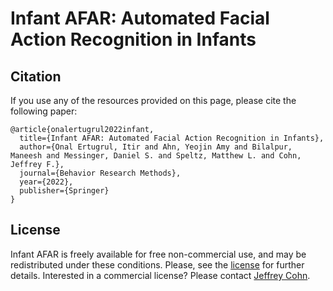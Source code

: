 # Infant AFAR: Automated Facial Action Recognition in Infants

## Citation 

If you use any of the resources provided on this page, please cite the following paper:
```
@article{onalertugrul2022infant,
  title={Infant AFAR: Automated Facial Action Recognition in Infants},
  author={Onal Ertugrul, Itir and Ahn, Yeojin Amy and Bilalpur, Maneesh and Messinger, Daniel S. and Speltz, Matthew L. and Cohn, Jeffrey F.},
  journal={Behavior Research Methods},
  year={2022},
  publisher={Springer}
}
```
## License

Infant AFAR is freely available for free non-commercial use, and may be redistributed under these conditions. Please, see the [license](../LICENSE_InfantAFAR) for further details. Interested in a commercial license? Please contact [Jeffrey Cohn](http://www.jeffcohn.net/).
